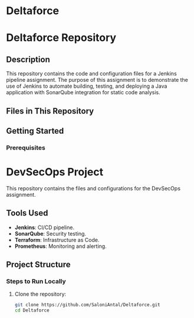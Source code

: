 # Deltaforce
# Deltaforce Repository

## Description
This repository contains the code and configuration files for a Jenkins pipeline assignment. The purpose of this assignment is to demonstrate the use of Jenkins to automate building, testing, and deploying a Java application with SonarQube integration for static code analysis.

## Files in This Repository

## Getting Started
### Prerequisites
# DevSecOps Project

This repository contains the files and configurations for the DevSecOps assignment.

## Tools Used
- **Jenkins**: CI/CD pipeline.
- **SonarQube**: Security testing.
- **Terraform**: Infrastructure as Code.
- **Prometheus**: Monitoring and alerting.

## Project Structure

### Steps to Run Locally
1. Clone the repository:
   ```bash
   git clone https://github.com/SaloniAntal/Deltaforce.git
   cd Deltaforce
